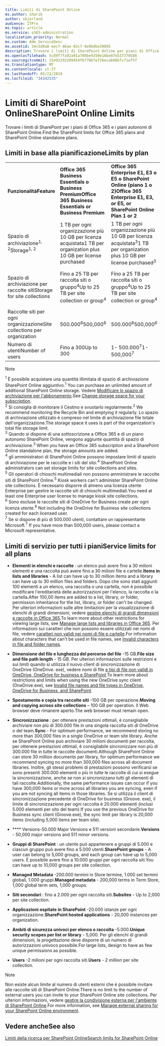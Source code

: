 ```yaml
---
title: Limiti di SharePoint Online
ms.author: sharik
author: skjerland
audience: ITPro
ms.topic: article
ms.service: o365-administration
localization_priority: Normal
ms.custom: Adm_ServiceDesc
ms.assetid: 34c5d8a8-eec7-46ae-82c7-9e9bdbe39895
description: Trovare i limiti di SharePoint Online per piani di Office 365 Enterprise e per piani autonomi.
ms.openlocfilehash: 5c89f7fa92a91a780be9350e16be87e537370586
ms.sourcegitcommit: 15e92292209454f6778bfef26ecab96bfc71ef5f
ms.translationtype: MT
ms.contentlocale: it-IT
ms.lasthandoff: 05/22/2019
ms.locfileid: "34342535"
---
```

# <a name="sharepoint-online-limits"></a><span data-ttu-id="124d2-103">Limiti di SharePoint Online</span><span class="sxs-lookup"><span data-stu-id="124d2-103">SharePoint Online Limits</span></span>

<span data-ttu-id="124d2-104">Trovare i limiti di SharePoint per i piani di Office 365 e i piani autonomi di SharePoint Online.</span><span class="sxs-lookup"><span data-stu-id="124d2-104">Find the SharePoint limits for Office 365 plans and SharePoint Online standalone plans.</span></span>
  
## <a name="limits-by-plan"></a><span data-ttu-id="124d2-105">Limiti in base alla pianificazione</span><span class="sxs-lookup"><span data-stu-id="124d2-105">Limits by plan</span></span>

|||||
|:-----|:-----|:-----|:-----|
|<span data-ttu-id="124d2-106">**Funzionalità**</span><span class="sxs-lookup"><span data-stu-id="124d2-106">**Feature**</span></span> <br/> |<span data-ttu-id="124d2-107">**Office 365 Business Essentials o Business Premium**</span><span class="sxs-lookup"><span data-stu-id="124d2-107">**Office 365 Business Essentials or Business Premium**</span></span> <br/> |<span data-ttu-id="124d2-108">**Office 365 Enterprise E1, E3 o E5 o SharePoint Online (piano 1 o 2)**</span><span class="sxs-lookup"><span data-stu-id="124d2-108">**Office 365 Enterprise E1, E3, or E5, or SharePoint Online Plan 1 or 2**</span></span> <br/> | <span data-ttu-id="124d2-109">**Office 365 Enterprise F1**</span><span class="sxs-lookup"><span data-stu-id="124d2-109">**Office 365 Enterprise F1**</span></span> <br/> |
|<span data-ttu-id="124d2-110">Spazio di archiviazione<sup>1, 2</sup></span><span class="sxs-lookup"><span data-stu-id="124d2-110">Storage<sup>1, 2</sup></span></span> <br/> |<span data-ttu-id="124d2-111">1 TB per ogni organizzazione più 10 GB per licenza acquistata</span><span class="sxs-lookup"><span data-stu-id="124d2-111">1 TB per organization plus 10 GB per license purchased</span></span>  <br/> |<span data-ttu-id="124d2-112">1 TB per ogni organizzazione più 10 GB per licenza acquistata<sup>3</sup></span><span class="sxs-lookup"><span data-stu-id="124d2-112">1 TB per organization plus 10 GB per license purchased<sup>3</sup></span></span> <br/> |<span data-ttu-id="124d2-113">1 TB per ogni organizzazione<sup>3</sup></span><span class="sxs-lookup"><span data-stu-id="124d2-113">1 TB per organization <sup>3</sup></span></span> <br/> |
|<span data-ttu-id="124d2-114">Spazio di archiviazione per raccolte siti</span><span class="sxs-lookup"><span data-stu-id="124d2-114">Storage for site collections</span></span>  <br/> |<span data-ttu-id="124d2-115">Fino a 25 TB per raccolta siti o gruppo<sup>4</sup></span><span class="sxs-lookup"><span data-stu-id="124d2-115">Up to 25 TB per site collection or group<sup>4</sup></span></span> <br/> |<span data-ttu-id="124d2-116">Fino a 25 TB per raccolta siti o gruppo<sup>4</sup></span><span class="sxs-lookup"><span data-stu-id="124d2-116">Up to 25 TB per site collection or group<sup>4</sup></span></span> <br/> |<span data-ttu-id="124d2-117">Fino a 25 TB per raccolta siti o gruppo<sup>5</sup></span><span class="sxs-lookup"><span data-stu-id="124d2-117">Up to 25 TB per site collection or group<sup>5</sup></span></span> <br/> |
|<span data-ttu-id="124d2-118">Raccolte siti per ogni organizzazione</span><span class="sxs-lookup"><span data-stu-id="124d2-118">Site collections per organization</span></span>  <br/> |<span data-ttu-id="124d2-119">500.000<sup>6</sup></span><span class="sxs-lookup"><span data-stu-id="124d2-119">500,000<sup>6</sup></span></span> <br/> |<span data-ttu-id="124d2-120">500.000<sup>6</sup></span><span class="sxs-lookup"><span data-stu-id="124d2-120">500,000<sup>6</sup></span></span> <br/> |<span data-ttu-id="124d2-121"> 500.000</span><span class="sxs-lookup"><span data-stu-id="124d2-121">500,000</span></span><br/> |
|<span data-ttu-id="124d2-122">Numero di utenti</span><span class="sxs-lookup"><span data-stu-id="124d2-122">Number of users</span></span>  <br/> |<span data-ttu-id="124d2-123">Fino a 300</span><span class="sxs-lookup"><span data-stu-id="124d2-123">Up to 300</span></span>  <br/> |<span data-ttu-id="124d2-124">1- 500.000<sup>7</sup></span><span class="sxs-lookup"><span data-stu-id="124d2-124">1- 500,000<sup>7</sup></span></span> <br/> |<span data-ttu-id="124d2-125">1- 500.000<sup>7</sup></span><span class="sxs-lookup"><span data-stu-id="124d2-125">1- 500,000<sup>7</sup></span></span> <br/> |
   
> [!NOTE]
> <span data-ttu-id="124d2-126"><sup>1</sup> È possibile acquistare una quantità illimitata di spazio di archiviazione SharePoint Online aggiuntivo.</span><span class="sxs-lookup"><span data-stu-id="124d2-126"><sup>1</sup> You can purchase an unlimited amount of additional SharePoint Online storage.</span></span> <span data-ttu-id="124d2-127">Vedere [Modificare lo spazio di archiviazione per l'abbonamento](https://support.office.com/article/96EA3533-DE64-4B01-839A-C560875A662C).</span><span class="sxs-lookup"><span data-stu-id="124d2-127">See [Change storage space for your subscription](https://support.office.com/article/96EA3533-DE64-4B01-839A-C560875A662C).</span></span> 
<br/><span data-ttu-id="124d2-128"><sup>2</sup> Si consiglia di monitorare il Cestino e svuotarlo regolarmente.</span><span class="sxs-lookup"><span data-stu-id="124d2-128"><sup>2</sup> We recommend monitoring the Recycle Bin and emptying it regularly.</span></span> <span data-ttu-id="124d2-129">Lo spazio di archiviazione utilizzato è compreso nel limite di archiviazione file totale dell'organizzazione.</span><span class="sxs-lookup"><span data-stu-id="124d2-129">The storage space it uses is part of the organization's total file storage limit.</span></span> 
<br/> <span data-ttu-id="124d2-130"><sup>3</sup> Quando si dispone di una sottoscrizione a Office 365 e di un piano autonomo SharePoint Online, vengono aggiunte quantità di spazio di archiviazione.</span><span class="sxs-lookup"><span data-stu-id="124d2-130"><sup>3</sup> When you have an Office 365 subscription and a SharePoint Online standalone plan, the storage amounts are added.</span></span> 
<br/><span data-ttu-id="124d2-131"><sup>4</sup> gli amministratori di SharePoint Online possono impostare limiti di spazio di archiviazione per le raccolte e i siti del sito.</span><span class="sxs-lookup"><span data-stu-id="124d2-131"><sup>4</sup> SharePoint Online administrators can set storage limits for site collections and sites.</span></span>
<br/> <span data-ttu-id="124d2-132"><sup>5</sup> Gli operatori di chioschi multimediali non possono amministrare le raccolte siti di SharePoint Online.</span><span class="sxs-lookup"><span data-stu-id="124d2-132"><sup>5</sup> Kiosk workers can't administer SharePoint Online site collections.</span></span> <span data-ttu-id="124d2-133">È necessario disporre di almeno una licenza utente Enterprise per gestire le raccolte siti di chioschi multimediali.</span><span class="sxs-lookup"><span data-stu-id="124d2-133">You need at least one Enterprise user license to manage kiosk site collections.</span></span> 
<br/> <span data-ttu-id="124d2-134"><sup>6</sup> Sono escluse le raccolte siti di OneDrive for Business create per ogni licenza utente.</span><span class="sxs-lookup"><span data-stu-id="124d2-134"><sup>6</sup> Not including the OneDrive for Business site collections created for each licensed user.</span></span> 
<br/><span data-ttu-id="124d2-135"><sup>7</sup> Se si dispone di più di 500.000 utenti, contattare un rappresentante Microsoft.</span><span class="sxs-lookup"><span data-stu-id="124d2-135"><sup>7</sup> If you have more than 500,000 users, please contact a Microsoft representative.</span></span> 
  

  
## <a name="service-limits-for-all-plans"></a><span data-ttu-id="124d2-136">Limiti di servizio per tutti i piani</span><span class="sxs-lookup"><span data-stu-id="124d2-136">Service limits for all plans</span></span>

- <span data-ttu-id="124d2-137">**Elementi in elenchi e raccolte** : un elenco può avere fino a 30 milioni elementi e una raccolta può avere fino a 30 milioni file e cartelle.</span><span class="sxs-lookup"><span data-stu-id="124d2-137">**Items in lists and libraries** - A list can have up to 30 million items and a library can have up to 30 million files and folders.</span></span> <span data-ttu-id="124d2-138">Dopo che sono stati aggiunti 100 elementi a un elenco, una raccolta o una cartella, non è possibile modificare l'ereditarietà delle autorizzazioni per l'elenco, la raccolta o la cartella.</span><span class="sxs-lookup"><span data-stu-id="124d2-138">After 100,00 items are added to a list, library, or folder, permission inheritance for the list, library, or folder can't be changed.</span></span> <span data-ttu-id="124d2-139">Per ulteriori informazioni sulle altre limitazioni per la visualizzazione di elenchi di grandi dimensioni, vedere [gestire elenchi di grandi dimensioni e raccolte in Office 365](https://support.office.com/article/b4038448-ec0e-49b7-b853-679d3d8fb784).</span><span class="sxs-lookup"><span data-stu-id="124d2-139">To learn more about other restrictions for viewing large lists, see [Manage large lists and libraries in Office 365](https://support.office.com/article/b4038448-ec0e-49b7-b853-679d3d8fb784).</span></span> <span data-ttu-id="124d2-140">Per informazioni sui caratteri che non possono essere utilizzati nei nomi di file, vedere [caratteri non validi nei nomi di file e cartelle](https://support.office.com/article/64883a5d-228e-48f5-b3d2-eb39e07630fa).</span><span class="sxs-lookup"><span data-stu-id="124d2-140">For information about characters that can't be used in file names, see [Invalid characters in file and folder names](https://support.office.com/article/64883a5d-228e-48f5-b3d2-eb39e07630fa).</span></span>

- <span data-ttu-id="124d2-141">**Dimensione del file e lunghezza del percorso del file** -15 GB.</span><span class="sxs-lookup"><span data-stu-id="124d2-141">**File size and file path length** - 15 GB.</span></span> <span data-ttu-id="124d2-142">Per ulteriori informazioni sulle restrizioni e sui limiti quando si utilizza il nuovo client di sincronizzazione di OneDrive (OneDrive. exe), vedere nomi di file [e tipi di file non validi in OneDrive, OneDrive for business e SharePoint](https://support.office.com/article/64883a5d-228e-48f5-b3d2-eb39e07630fa).</span><span class="sxs-lookup"><span data-stu-id="124d2-142">To learn more about restrictions and limits when using the new OneDrive sync client (OneDrive.exe), see [Invalid file names and file types in OneDrive, OneDrive for Business, and SharePoint](https://support.office.com/article/64883a5d-228e-48f5-b3d2-eb39e07630fa).</span></span>

- <span data-ttu-id="124d2-143">**Spostamento e copia tra raccolte siti** -100 GB per operazione.</span><span class="sxs-lookup"><span data-stu-id="124d2-143">**Moving and copying across site collections** – 100 GB per operation.</span></span> <span data-ttu-id="124d2-144">Il Web browser deve rimanere aperto.</span><span class="sxs-lookup"><span data-stu-id="124d2-144">The web browser must remain open.</span></span>

- <span data-ttu-id="124d2-145">**Sincronizzazione** : per ottenere prestazioni ottimali, è consigliabile archiviare non più di 300.000 file in una singola raccolta siti di OneDrive o del team.</span><span class="sxs-lookup"><span data-stu-id="124d2-145">**Sync** - For optimum performance, we recommend storing no more than 300,000 files in a single OneDrive or team site library.</span></span> <span data-ttu-id="124d2-146">Anche se SharePoint Online può archiviare 30 milioni documenti per raccolta, per ottenere prestazioni ottimali, è consigliabile sincronizzare non più di 300.000 file in tutte le raccolte documenti.</span><span class="sxs-lookup"><span data-stu-id="124d2-146">Although SharePoint Online can store 30 million documents per library, for optimum performance we recommend syncing no more than 300,000 files across all document libraries.</span></span> <span data-ttu-id="124d2-147">Inoltre, gli stessi problemi di prestazioni possono verificarsi se sono presenti 300.000 elementi o più in tutte le raccolte di cui si esegue la sincronizzazione, anche se non si sincronizzano tutti gli elementi di tali raccolte.</span><span class="sxs-lookup"><span data-stu-id="124d2-147">Additionally, the same performance issues can occur if you have 300,000 items or more across all libraries you are syncing, even if you are not syncing all items in those libraries.</span></span> <span data-ttu-id="124d2-148">Se si utilizza il client di sincronizzazione precedente di OneDrive for business (Groove. exe), il limite di sincronizzazione per ogni raccolta è 20.000 elementi (inclusi 5.000 elementi per sito del team).</span><span class="sxs-lookup"><span data-stu-id="124d2-148">If you use the previous OneDrive for Business sync client (Groove.exe), the sync limit per library is 20,000 items (including 5,000 items per team site).</span></span>

- <span data-ttu-id="124d2-149">\*\*\*\* Versions-50.000 Major Versions e 511 versioni secondarie.</span><span class="sxs-lookup"><span data-stu-id="124d2-149">**Versions** - 50,000 major versions and 511 minor versions.</span></span>

- <span data-ttu-id="124d2-150">**Gruppi di SharePoint** : un utente può appartenere a gruppi di 5.000 e ciascun gruppo può avere fino a 5.000 utenti.</span><span class="sxs-lookup"><span data-stu-id="124d2-150">**SharePoint groups** - A user can belong to 5,000 groups, and each group can have up to 5,000 users.</span></span> <span data-ttu-id="124d2-151">È possibile avere fino a 10.000 gruppi per ogni raccolta siti.</span><span class="sxs-lookup"><span data-stu-id="124d2-151">You can have up to 10,000 groups per site collection.</span></span>

- <span data-ttu-id="124d2-152">**Managed Metadata** -200.000 termini in Store termine, 1.000 set termini globali, 1.000 gruppi.</span><span class="sxs-lookup"><span data-stu-id="124d2-152">**Managed metadata** - 200,000 terms in Term Store, 1,000 global term sets, 1,000 groups.</span></span>

- <span data-ttu-id="124d2-153">**Siti secondari** : fino a 2.000 per ogni raccolta siti.</span><span class="sxs-lookup"><span data-stu-id="124d2-153">**Subsites** - Up to 2,000 per site collection.</span></span>

- <span data-ttu-id="124d2-154">**Applicazioni ospitate in SharePoint** -20.000 istanze per ogni organizzazione.</span><span class="sxs-lookup"><span data-stu-id="124d2-154">**SharePoint hosted applications** - 20,000 instances per organization.</span></span>

- <span data-ttu-id="124d2-155">**Ambiti di sicurezza univoci per elenco o raccolta** -5.000.</span><span class="sxs-lookup"><span data-stu-id="124d2-155">**Unique security scopes per list or library** - 5,000.</span></span> <span data-ttu-id="124d2-156">Per gli elenchi di grandi dimensioni, la progettazione deve disporre di un numero di autorizzazioni univoco possibile.</span><span class="sxs-lookup"><span data-stu-id="124d2-156">For large lists, design to have as few unique permissions as possible.</span></span>

- <span data-ttu-id="124d2-157">**Users** -2 milioni per ogni raccolta siti.</span><span class="sxs-lookup"><span data-stu-id="124d2-157">**Users** - 2 million per site collection.</span></span>

> [!NOTE]
> <span data-ttu-id="124d2-158">Non esiste alcun limite al numero di utenti esterni che è possibile invitare alle raccolte siti di SharePoint Online.</span><span class="sxs-lookup"><span data-stu-id="124d2-158">There is no limit to the number of external users you can invite to your SharePoint Online site collections.</span></span> <span data-ttu-id="124d2-159">Per ulteriori informazioni, vedere [gestire la condivisione esterna per l'ambiente di SharePoint Online](/sharepoint/external-sharing-overview).</span><span class="sxs-lookup"><span data-stu-id="124d2-159">For more information, see [Manage external sharing for your SharePoint Online environment](/sharepoint/external-sharing-overview).</span></span>

## <a name="see-also"></a><span data-ttu-id="124d2-160">Vedere anche</span><span class="sxs-lookup"><span data-stu-id="124d2-160">See also</span></span>

[<span data-ttu-id="124d2-161">Limiti della ricerca per SharePoint Online</span><span class="sxs-lookup"><span data-stu-id="124d2-161">Search limits for SharePoint Online</span></span>](/sharepoint/search-limits)

